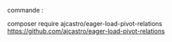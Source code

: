 commande :

composer require ajcastro/eager-load-pivot-relations
https://github.com/ajcastro/eager-load-pivot-relations
